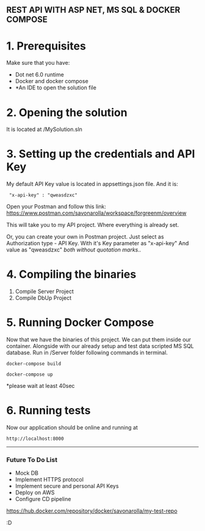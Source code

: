 ## REST API WITH ASP NET, MS SQL & DOCKER COMPOSE 


 # 1. Prerequisites
 Make sure that you have: 
 - Dot net 6.0 runtime
 - Docker and docker compose 
 - *An IDE to open the solution file

 # 2. Opening the solution 
  It is located at /MySolution.sln

  # 3. Setting up the credentials and API Key
 My default API Key value is located in appsettings.json file. And it is: 
```
 "x-api-key" : "qweasdzxc"
```

Open your Postman and follow this link: 
https://www.postman.com/savonarolla/workspace/forgreenm/overview

This will take you to my API project. Where everything is already set.

Or, you can create your own in Postman project. 
Just select as Authorization type - API Key.
With it's Key parameter as "x-api-key"
And value as "qweasdzxc" 
*both without quotation marks..*


 # 4. Compiling the binaries
1) Compile Server Project 
2) Compile DbUp Project 
 
 
# 5. Running Docker Compose


Now that we have the binaries of this project. 
We can put them inside our container. Alongside with our already setup and test data scripted MS SQL database. 
Run in /Server folder following commands in terminal.

```
docker-compose build
```

```
docker-compose up
```
*please wait at least 40sec

# 6. Running tests 
 Now our application should be online and running at 
 ``` 
 http://localhost:8000 
 ```

--------------------
### Future To Do List 

 - Mock DB
 - Implement HTTPS protocol
 - Implement secure and personal API Keys  
 - Deploy on AWS
 - Configure CD pipeline

https://hub.docker.com/repository/docker/savonarolla/my-test-repo

:D

